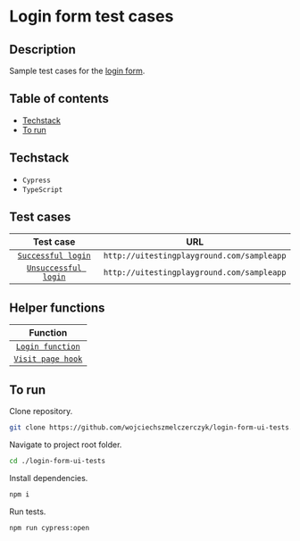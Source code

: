 # Login form test cases

## Description

Sample test cases for the [login form](http://uitestingplayground.com/sampleapp).

## Table of contents

- [Techstack](#techstack)
- [To run](#to-run)

## Techstack

- `Cypress`
- `TypeScript`

## Test cases

|                      Test case                       |                    URL                     |
| :--------------------------------------------------: | :----------------------------------------: |
|   [`Successful login`](./docs/login/successful.md)   | `http://uitestingplayground.com/sampleapp` |
| [`Unsuccessful login`](./docs/login/unsuccessful.md) | `http://uitestingplayground.com/sampleapp` |

## Helper functions

|                      Function                       |
| :-------------------------------------------------: |
| [`Login function`](./docs/custom/login-function.md) |
|   [`Visit page hook`](./docs/hooks/visit-page.md)   |

## To run

Clone repository.

```sh
git clone https://github.com/wojciechszmelczerczyk/login-form-ui-tests.git
```

Navigate to project root folder.

```sh
cd ./login-form-ui-tests
```

Install dependencies.

```sh
npm i
```

Run tests.

```sh
npm run cypress:open
```
